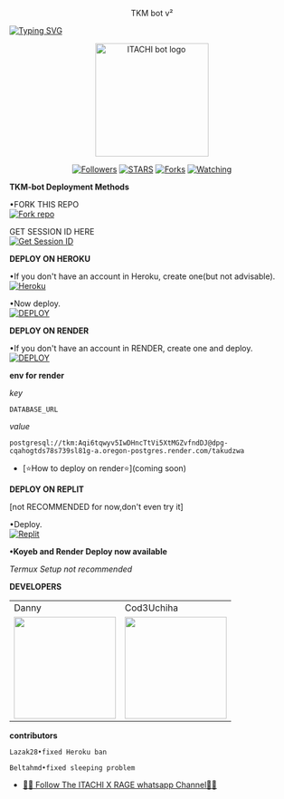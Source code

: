 <p align="center">
TKM bot v²
</p>

<a href="https://git.io/typing-svg"><img src="https://readme-typing-svg.demolab.com?font=Black+Ops+One&size=50&pause=1000&color=DAA520&center=true&width=910&height=100&lines=THANKS FOR CHOOSING +TKM-bot;MULTI+DEVICE+WHATSAPP+BOT" alt="Typing SVG" /></a>
  </p>

<p align="center">
  <a href="https://github.com/ITACHI-MD-pixel">
    <img alt="ITACHI bot logo" height="200" src="https://telegra.ph/file/d72a4c7f62821f1e72540.jpg">
  </a>
</p>

<p align="center">
  <a href="https://github.com/ITACHI-MD-pixel?tab=followers"><img title="Followers" src="https://img.shields.io/github/followers/ITACHI-MD-pixel?label=Followers&style=social"></a>
  <a href="https://github.com/ITACHI-MD-pixel/ITACHI-bot/stargazers/"><img title="STARS" src="https://img.shields.io/github/stars/ITACHI-MD-pixel/ITACHI-bot?&style=social"></a>
  <a href="https://github.com/ITACHI-MD-pixel/ITACHI-bot/network/members"><img title="Forks" src="https://img.shields.io/github/forks/ITACHI-MD-pixel/ITACHI-bot?style=social"></a>
  <a href="https://github.com/ITACHI-MD-pixel/ITACHI-bot/watchers"><img title="Watching" src="https://img.shields.io/github/watchers/ITACHI-MD-pixel/ITACHI-bot?label=Watching&style=social"></a>
</p>

 **TKM-bot Deployment Methods**

•FORK THIS REPO
 <br>
 <a href='https://github.com/ITACHI-MD-pixel/ITACHI-bot/fork' target="_blank"><img alt='Fork repo' src='https://img.shields.io/badge/Fork-black?style=for-the-badge&logo=git&logoColor=white'/></a>

 GET SESSION ID HERE
 <br>
 <a href='https://david-session-1-4fpd.onrender.com/' target="_blank"><img alt='Get Session ID' src='https://img.shields.io/badge/Get session id-blue?style=for-the-badge&logo=opencv&logoColor=white'/></a> 

**DEPLOY ON HEROKU**

•If you don't have an account in Heroku, create one(but not advisable).
   <br>
    <a href='https://signup.heroku.com/' target="_blank"><img alt='Heroku' src='https://img.shields.io/badge/-Create-purple?style=for-the-badge&logo=heroku&logoColor=white'/></a>

•Now deploy.
    <br>
    <a href='https://dashboard.heroku.com/new?template=https://github.com/Cod3Uchiha/TKM-bot' target="_blank"><img alt='DEPLOY' src='https://img.shields.io/badge/-DEPLOY-purple?style=for-the-badge&logo=heroku&logoColor=white'/></a>

**DEPLOY ON RENDER**

•If you don't have an account in RENDER, create one and deploy.
    <br>
    <a href='https://dashboard.render.com/select-repo?type=web' target="_blank"><img alt='DEPLOY' src='https://img.shields.io/badge/-DEPLOY-black?style=for-the-badge&logo=render&logoColor=white'/></a>

**env for render**

_key_

```
DATABASE_URL
```
_value_

```
postgresql://tkm:Aqi6tqwyv5IwDHncTtVi5XtMGZvfndDJ@dpg-cqahogtds78s739sl81g-a.oregon-postgres.render.com/takudzwa
```
* [⭐️How to deploy on render⭐️](coming soon)


**DEPLOY ON REPLIT**

[not RECOMMENDED for now,don't even try it]

•Deploy.
    <br>
    <a href='https://replit.com/github/ITACHI-MD-pixel/ITACHI-bot' target="_blank"><img alt='Replit' src='https://img.shields.io/badge/-Deploy-red?style=for-the-badge&logo=replit&logoColor=white'/></a>

**•Koyeb and Render Deploy now available**

_Termux Setup not recommended_

**DEVELOPERS**

<table>
  <tr>
    <td>Danny</td>
    <td>Cod3Uchiha</td>
  </tr>
  <tr>
    <td><a href="https://github.com/DannyAkintunde"><img src="https://avatars.githubusercontent.com/u/142972494?v=4" width="180"</td>
    <td><a href="https://github.com/ITACHI-MD-pixel"><img src="https://telegra.ph/file/d72a4c7f62821f1e72540.jpg" width="180"</td>
  </tr>
</table>

**contributors**

```
Lazak28•fixed Heroku ban
```
```
Beltahmd•fixed sleeping problem
```

* [🧑‍💻 Follow The ITACHI X RAGE whatsapp Channel🧑‍💻]("https://whatsapp.com/channel/0029VafgKHuDjiOa7y21kq37")


